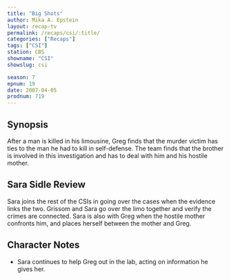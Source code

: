 ```yaml
---
title: "Big Shots"
author: Mika A. Epstein
layout: recap-tv
permalink: /recaps/csi/:title/
categories: ["Recaps"]
tags: ["CSI"]
station: CBS
showname: "CSI"
showslug: csi

season: 7
epnum: 19
date: 2007-04-05
prodnum: 719  
---
```


## Synopsis

After a man is killed in his limousine, Greg finds that the murder victim has ties to the man he had to kill in self-defense.  The team finds that the brother is involved in this investigation and has to deal with him and his hostile mother.

## Sara Sidle Review

Sara joins the rest of the CSIs in going over the cases when the evidence links the two. Grissom and Sara go over the limo together and verify the crimes are connected. Sara is also with Greg when the hostile mother confronts him, and places herself between the mother and Greg.

## Character Notes

* Sara continues to help Greg out in the lab, acting on information he gives her.